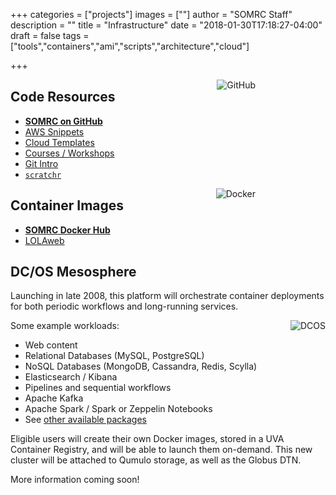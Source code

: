 +++
categories = ["projects"]
images = [""]
author = "SOMRC Staff"
description = ""
title = "Infrastructure"
date = "2018-01-30T17:18:27-04:00"
draft = false
tags = ["tools","containers","ami","scripts","architecture","cloud"]

+++

<img align="right" alt="GitHub" style="max-height:120px;padding-right:8em;" src="/images/octocat-logo.png">

## Code Resources

* [**SOMRC on GitHub**](https://github.com/uvasomrc/)
* [AWS Snippets](https://github.com/uvasomrc/aws-snippets)
* [Cloud Templates](https://github.com/uvasomrc/cloud-templates)
* [Courses / Workshops](https://github.com/uvasomrc/courses)
* [Git Intro](https://github.com/uvasomrc/git-intro-somrc)
* [`scratchr`](https://github.com/uvasomrc/scratchr)

<img align="right" alt="Docker" style="max-height:120px;padding-right:8em;" src="/images/docker-logo.png">

## Container Images

* [**SOMRC Docker Hub**](https://hub.docker.com/u/somrc/dashboard/)
* [LOLAweb](https://hub.docker.com/r/databio/lolaweb/)

## DC/OS Mesosphere

Launching in late 2008, this platform will orchestrate container deployments for both periodic workflows and long-running services.

<img align="right" alt="DCOS" style="max-width:34%;" src="/images/dcos-logo.png">
Some example workloads:

* Web content
* Relational Databases (MySQL, PostgreSQL)
* NoSQL Databases (MongoDB, Cassandra, Redis, Scylla)
* Elasticsearch / Kibana
* Pipelines and sequential workflows
* Apache Kafka
* Apache Spark / Spark or Zeppelin Notebooks
* See [other available packages](https://universe.dcos.io/#/packages)

Eligible users will create their own Docker images, stored in a UVA Container Registry, and will be able to launch them on-demand. This new cluster will be attached to Qumulo storage, as well as the Globus DTN.

More information coming soon!
